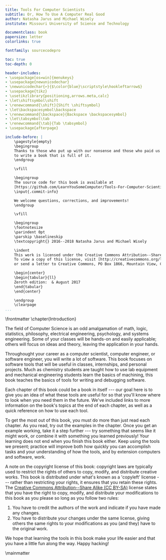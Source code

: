 ```yaml
---
title: Tools For Computer Scientists
subtitle: Or, How To Use A Computer Real Good
author: Natasha Jarus and Michael Wisely
institute: Missouri University of Science and Technology

documentclass: book
papersize: letter
colorlinks: true

fontfamily: sourcecodepro

toc: true
toc-depth: 0

header-includes:
- \usepackage[os=win]{menukeys}
- \usepackage{newunicodechar}
- \newunicodechar{↩}{$\color{blue}\scriptstyle\hookleftarrow$}
- \usepackage{tikz}
- \usetikzlibrary{positioning,arrows.meta,calc}
- \let\shiftsymbol\shift
- \renewcommand{\shift}{Shift \shiftsymbol}
- \let\backspacesymbol\backspace
- \renewcommand{\backspace}{Backspace \backspacesymbol}
- \let\tabsymbol\tab
- \renewcommand{\tab}{Tab \tabsymbol}
- \usepackage{afterpage}

include-before: |
    \pagestyle{empty}
    \begingroup
    Thanks to those who put up with our nonsense and those who paid us
    to write a book that is full of it.
    \endgroup

    \vfill

    \begingroup
    The source code for this book is available at
    [https://github.com/LearnYouSomeComputer/Tools-For-Computer-Scientists](https://github.com/LearnYouSomeComputer/Tools-For-Computer-Scientists).
    \input{.commit-info}

    We welcome questions, corrections, and improvements!
    \endgroup

    \vfill

    \begingroup
    \footnotesize
    \parindent 0pt
    \parskip \baselineskip
    \textcopyright{} 2016--2018 Natasha Jarus and Michael Wisely

    \indent
    This work is licensed under the Creative Commons Attribution--ShareAlike 4.0 International License.
    To view a copy of this license, visit [http://creativecommons.org/licenses/by-sa/4.0/](http://creativecommons.org/licenses/by-sa/4.0/)
    or send a letter to Creative Commons, PO Box 1866, Mountain View, CA 94042, USA.

    \begin{center}
    \begin{tabular}{ll}
    Zeroth edition:  & August 2017
    \end{tabular}
    \end{center}

    \endgroup
    \clearpage
...
```


\frontmatter
\chapter{Introduction}

The field of Computer Science is an odd amalgamation of math, logic, statistics, philosophy, electrical engineering, psychology, and systems engineering.
Some of your classes will be hands-on and easily applicable; others will focus on ideas and theory, leaving the application in your hands.

Throughought your career as a computer scientist, computer engineer, or software engineer, you will write a lot of software.
This book focuses on software tools that will be useful in classes, internships, and personal projects.
Much as chemistry students are taught how to use lab equipment and mechanical engineering students learn the basics of machining,
this book teaches the basics of tools for writing and debugging software.

Each chapter of this book could be a book in itself --- our goal here is to give you an idea of what these tools are useful for
so that you'll know where to look when you need them in the future.
We've included links to more information on the book's topics at the end of each chapter, as well as a quick reference on how to use each tool.

To get the most out of this book, you must do more than just read each chapter.
As you read, try out the examples in the chapter.
Once you get an example working, take it a step further --- try something that seems like it might work, or combine it with something you learned previously!
Your learning does not end when you finish this book either.
Keep using the tools we present; practice will improve both how quickly you can accomplish tasks and your understanding of how
the tools, and by extension computers and software, work.

A note on the copyright license of this book: copyright laws are typically used to restrict the rights of others to copy, modify, and distribute creative works.
This book is distributed under what's known as a 'copyleft' license --- rather than restricting your rights, it ensures that you retain these rights.
The [Creative Commons Attribution--Share Alike (CC BY-SA)](http://creativecommons.org/licenses/by-sa/4.0/) license states that you have the right to copy, modify, and distribute your modifications to this book
as you please so long as you follow two rules:

1. You have to credit the authors of the work and indicate if you have made any changes.
2. You have to distribute your changes under the same license, giving others the same rights to your modifications as you (and they) have to the original work.

We hope that learning the tools in this book make your life easier and that you have a little fun along the way.
Happy hacking!

\mainmatter
